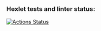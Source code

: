 ### Hexlet tests and linter status:
[![Actions Status](https://github.com/MaishevK/layout-designer-project-56/workflows/hexlet-check/badge.svg)](https://github.com/MaishevK/layout-designer-project-56/actions)